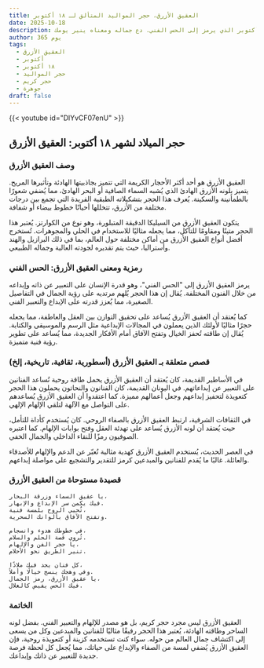 ```yaml
---
title: العقيق الأزرق، حجر المواليد المتألق لـ ١٨ أكتوبر
date: 2025-10-18
description: اشعر بأهمية العقيق الأزرق، حجر المواليد لـ ١٨ أكتوبر الذي يرمز إلى الحس الفني. دع جماله ومعناه ينير يومك.
author: 365 يوم
tags:
  - العقيق الأزرق
  - أكتوبر
  - ١٨ أكتوبر
  - حجر المواليد
  - حجر كريم
  - جوهرة
draft: false
---
```


{{< youtube id="DlYvCF07enU" >}}

## حجر الميلاد لشهر ١٨ أكتوبر: العقيق الأزرق

### وصف العقيق الأزرق

العقيق الأزرق هو أحد أكثر الأحجار الكريمة التي تتميز بجاذبيتها الهادئة وتأثيرها المريح. يتميز بلونه الأزرق الهادئ الذي يُشبه السماء الصافية أو البحر الهادئ، مما يُضفي شعورًا بالطمأنينة والسكينة. يُعرف هذا الحجر بتشكيلاته الطبقية الفريدة التي تجمع بين درجات مختلفة من الأزرق، تتخللها أحيانًا خطوط بيضاء أو شفافة.

يتكون العقيق الأزرق من السيليكا الدقيقة المتبلورة، وهو نوع من الكوارتز. يُعتبر هذا الحجر متينًا ومقاومًا للتآكل، مما يجعله مثاليًا للاستخدام في الحلي والمجوهرات. تُستخرج أفضل أنواع العقيق الأزرق من أماكن مختلفة حول العالم، بما في ذلك البرازيل والهند وأستراليا، حيث يتم تقديره لجودته العالية وجماله الطبيعي.

### رمزية ومعنى العقيق الأزرق: الحس الفني

يرمز العقيق الأزرق إلى "الحس الفني"، وهو قدرة الإنسان على التعبير عن ذاته وإبداعه من خلال الفنون المختلفة. يُقال إن هذا الحجر يُلهم مرتديه على رؤية الجمال في التفاصيل الصغيرة، مما يُعزز قدرته على الإبداع والتعبير الفني.

كما يُعتقد أن العقيق الأزرق يُساعد على تحقيق التوازن بين العقل والعاطفة، مما يجعله حجرًا مثاليًا لأولئك الذين يعملون في المجالات الإبداعية مثل الرسم والموسيقى والكتابة. يُقال إن طاقته تُحفز الخيال وتفتح الآفاق أمام الأفكار الجديدة، مما يُساعد على تطوير رؤية فنية متميزة.

### قصص متعلقة بـ العقيق الأزرق (أسطورية، ثقافية، تاريخية، إلخ)

في الأساطير القديمة، كان يُعتقد أن العقيق الأزرق يحمل طاقة روحية تُساعد الفنانين على التعبير عن إبداعاتهم. في اليونان القديمة، كان الفنانون والنحاتون يحملون هذا الحجر كتعويذة لتحفيز إبداعهم وجعل أعمالهم مميزة. كما اعتقدوا أن العقيق الأزرق يُساعدهم على التواصل مع الآلهة لتلقي الإلهام الإلهي.

في الثقافات الشرقية، ارتبط العقيق الأزرق بالصفاء الروحي. كان يُستخدم كأداة للتأمل، حيث يُعتقد أن لونه الأزرق يُساعد على تهدئة العقل وفتح بوابات الإلهام. كما اعتبره الصوفيون رمزًا للنقاء الداخلي والجمال الخفي.

في العصر الحديث، يُستخدم العقيق الأزرق كهدية مثالية تُعبّر عن الدعم والإلهام للأصدقاء والعائلة. غالبًا ما يُقدم للفنانين والمبدعين كرمز للتقدير والتشجيع على مواصلة إبداعهم.

### قصيدة مستوحاة من العقيق الأزرق

```
يا عقيق السماء وزرقة البحار،  
فيك يكمن سر الإبداع والإبهار.  
تُحيي الروح بلمسة فنية،  
وتفتح الآفاق بألوانك السحرية.

في خطوطك هدوء وانسجام،  
تُروي قصة الحلم والسلام.  
يا حجر الفن والإلهام،  
تنير الطريق نحو الأحلام.

كل فنان يجد فيك ملاذًا،  
وفي وهجك ينسج خيالًا وأملاً.  
يا عقيق الأزرق، رمز الجمال،  
فيك الحس يفيض كالغلال.
```

### الخاتمة

العقيق الأزرق ليس مجرد حجر كريم، بل هو مصدر للإلهام والتعبير الفني. بفضل لونه الساحر وطاقته الهادئة، يُعتبر هذا الحجر رفيقًا مثاليًا للفنانين والمبدعين وكل من يسعى إلى اكتشاف جمال العالم من حوله. سواء كنت تستخدمه كزينة أو كتعويذة روحية، فإن العقيق الأزرق يُضفي لمسة من الصفاء والإبداع على حياتك، مما يُجعل كل لحظة فرصة جديدة للتعبير عن ذاتك وإبداعك.